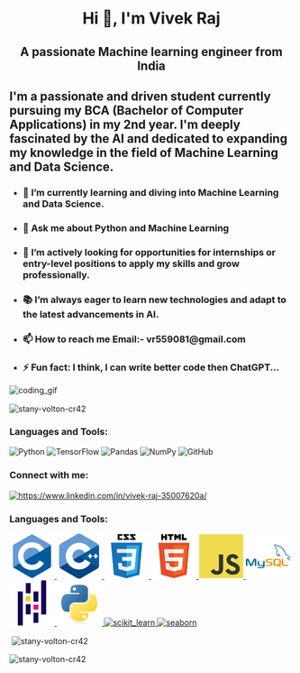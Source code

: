<h1 align="center">Hi 👋, I'm Vivek Raj</h1>
<h2 align="center">A passionate Machine learning engineer from India</h2>

<div>
    <div>
        <h2><strong>I'm</strong> a passionate and driven student currently pursuing my BCA (Bachelor of
            Computer Applications) in my 2nd year. I'm deeply fascinated by the AI and dedicated to
            expanding my knowledge in the field of Machine Learning and Data Science.</h2>


  <ul>
            <li>
                <h3>🌱 I’m currently learning and diving into Machine Learning and Data Science.</h3>
            </li>
            <li>
                <h3>
                    💬 Ask me about Python and Machine Learning
                </h3>
            </li>
            <li>
                <h3>💼 I’m actively looking for opportunities for internships or entry-level positions to apply my
                    skills and grow professionally.</h3>
            </li>

  <li>
                <h3>📚 I’m always eager to learn new technologies and adapt to the latest advancements in AI.</h3>
            </li>

  <li>
                <h3>
                    📫 How to reach me Email:- vr559081@gmail.com
                </h3>
            </li>

  <li>
                <h3>⚡ Fun fact: I think, I can write better code then ChatGPT...</h3>
            </li>
        </ul>

</div>
    <div>
        <img style="width: 700px;"
            src="https://user-images.githubusercontent.com/115187902/230700872-d5f44b85-56c7-4e27-80a4-6e2db901e60c.gif"
            alt="coding_gif">
    </div>
</div>



<p><img  align="center"
        src="https://github-readme-stats.vercel.app/api/top-langs?username=stany-volton-cr42&show_icons=true&locale=en&layout=compact"
        alt="stany-volton-cr42" /></p>


<h3>Languages and Tools:</h3>
<p>
    <img src="https://img.shields.io/badge/Python-3776AB?style=for-the-badge&logo=python&logoColor=white" alt="Python">
    <img src="https://img.shields.io/badge/TensorFlow-FF6F00?style=for-the-badge&logo=tensorflow&logoColor=white"
        alt="TensorFlow">
    <img src="https://img.shields.io/badge/Pandas-150458?style=for-the-badge&logo=pandas&logoColor=white" alt="Pandas">
    <img src="https://img.shields.io/badge/NumPy-013243?style=for-the-badge&logo=numpy&logoColor=white" alt="NumPy">
    <img src="https://img.shields.io/badge/GitHub-181717?style=for-the-badge&logo=github&logoColor=white" alt="GitHub">
</p>


<h3 align="left">Connect with me:</h3>
<p align="left">
    <a href="https://linkedin.com/in/https://www.linkedin.com/in/vivek-raj-35007620a/" target="blank"><img
            align="center"
            src="https://raw.githubusercontent.com/rahuldkjain/github-profile-readme-generator/master/src/images/icons/Social/linked-in-alt.svg"
            alt="https://www.linkedin.com/in/vivek-raj-35007620a/" height="30" width="40" /></a>
</p>




<h3 align="left">Languages and Tools:</h3>
<p align="left"> <a href="https://www.cprogramming.com/" target="_blank" rel="noreferrer"> <img src="https://raw.githubusercontent.com/devicons/devicon/master/icons/c/c-original.svg" alt="c" width="80" height="80"/> </a> <a href="https://www.w3schools.com/cpp/" target="_blank" rel="noreferrer"> <img src="https://raw.githubusercontent.com/devicons/devicon/master/icons/cplusplus/cplusplus-original.svg" alt="cplusplus" width="80" height="80"/> </a> <a href="https://www.w3schools.com/css/" target="_blank" rel="noreferrer"> <img src="https://raw.githubusercontent.com/devicons/devicon/master/icons/css3/css3-original-wordmark.svg" alt="css3" width="80" height="80"/> </a> <a href="https://www.w3.org/html/" target="_blank" rel="noreferrer"> <img src="https://raw.githubusercontent.com/devicons/devicon/master/icons/html5/html5-original-wordmark.svg" alt="html5" width="80" height="80"/> </a> <a href="https://developer.mozilla.org/en-US/docs/Web/JavaScript" target="_blank" rel="noreferrer"> <img src="https://raw.githubusercontent.com/devicons/devicon/master/icons/javascript/javascript-original.svg" alt="javascript" width="80" height="80"/> </a> <a href="https://www.mysql.com/" target="_blank" rel="noreferrer"> <img src="https://raw.githubusercontent.com/devicons/devicon/master/icons/mysql/mysql-original-wordmark.svg" alt="mysql" width="80" height="80"/> </a> <a href="https://pandas.pydata.org/" target="_blank" rel="noreferrer"> <img src="https://raw.githubusercontent.com/devicons/devicon/2ae2a900d2f041da66e950e4d48052658d850630/icons/pandas/pandas-original.svg" alt="pandas" width="80" height="80"/> </a> <a href="https://www.python.org" target="_blank" rel="noreferrer"> <img src="https://raw.githubusercontent.com/devicons/devicon/master/icons/python/python-original.svg" alt="python" width="80" height="80"/> </a> <a href="https://scikit-learn.org/" target="_blank" rel="noreferrer"> <img src="https://upload.wikimedia.org/wikipedia/commons/0/05/Scikit_learn_logo_small.svg" alt="scikit_learn" width="80" height="80"/> </a> <a href="https://seaborn.pydata.org/" target="_blank" rel="noreferrer"> <img src="https://seaborn.pydata.org/_images/logo-mark-lightbg.svg" alt="seaborn" width="80" height="80"/> </a> </p>


<p>&nbsp;<img align="center"
        src="https://github-readme-stats.vercel.app/api?username=stany-volton-cr42&show_icons=true&locale=en"
        alt="stany-volton-cr42" /></p>

<p><img align="center" src="https://github-readme-streak-stats.herokuapp.com/?user=stany-volton-cr42&"
        alt="stany-volton-cr42" /></p>
